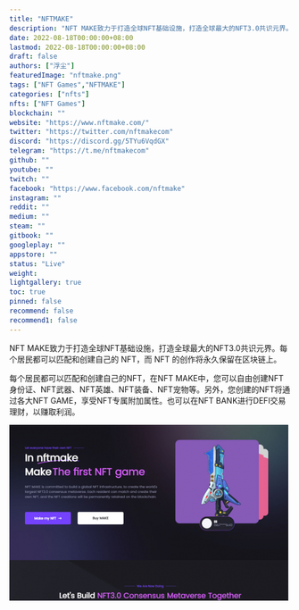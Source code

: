 ```yaml
---
title: "NFTMAKE"
description: "NFT MAKE致力于打造全球NFT基础设施，打造全球最大的NFT3.0共识元界。"
date: 2022-08-18T00:00:00+08:00
lastmod: 2022-08-18T00:00:00+08:00
draft: false
authors: ["浮尘"]
featuredImage: "nftmake.png"
tags: ["NFT Games","NFTMAKE"]
categories: ["nfts"]
nfts: ["NFT Games"]
blockchain: ""
website: "https://www.nftmake.com/"
twitter: "https://twitter.com/nftmakecom"
discord: "https://discord.gg/5TYu6VqdGX"
telegram: "https://t.me/nftmakecom"
github: ""
youtube: ""
twitch: ""
facebook: "https://www.facebook.com/nftmake"
instagram: ""
reddit: ""
medium: ""
steam: ""
gitbook: ""
googleplay: ""
appstore: ""
status: "Live"
weight: 
lightgallery: true
toc: true
pinned: false
recommend: false
recommend1: false
---
```

NFT MAKE致力于打造全球NFT基础设施，打造全球最大的NFT3.0共识元界。每个居民都可以匹配和创建自己的 NFT，而 NFT 的创作将永久保留在区块链上。

每个居民都可以匹配和创建自己的NFT，在NFT MAKE中，您可以自由创建NFT身份证、NFT武器、NFT英雄、NFT装备、NFT宠物等。另外，您创建的NFT将通过各大NFT GAME，享受NFT专属附加属性。也可以在NFT BANK进行DEFI交易理财，以赚取利润。

![1](9846313516846.png)